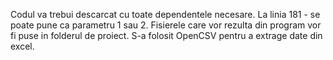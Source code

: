 Codul va trebui descarcat cu toate dependentele necesare.
La linia 181 - se poate pune ca parametru 1 sau 2.
Fisierele care vor rezulta din program vor fi puse in folderul de proiect.
S-a folosit OpenCSV pentru a extrage date din excel.
